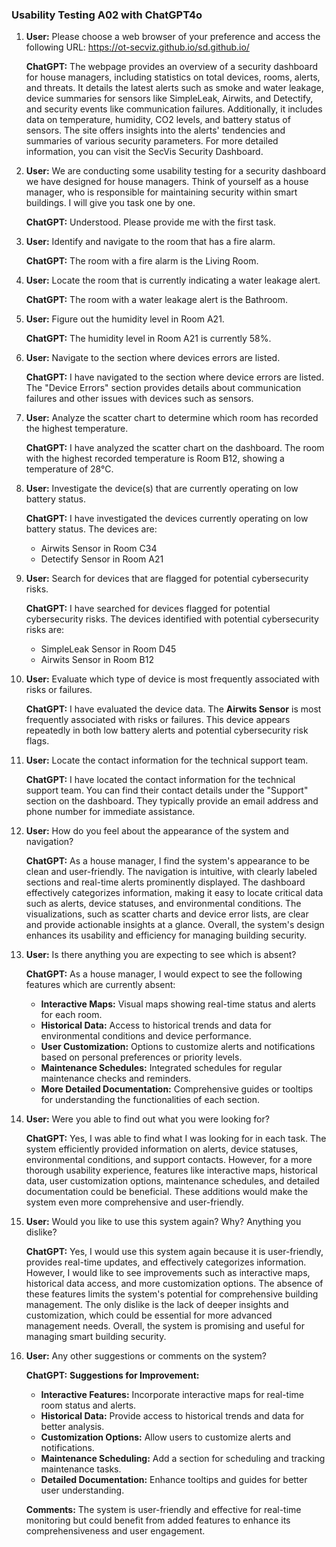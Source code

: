 ### Usability Testing A02 with ChatGPT4o

1. **User:** Please choose a web browser of your preference and access the following URL: https://ot-secviz.github.io/sd.github.io/

   **ChatGPT:** The webpage provides an overview of a security dashboard for house managers, including statistics on total devices, rooms, alerts, and threats. It details the latest alerts such as smoke and water leakage, device summaries for sensors like SimpleLeak, Airwits, and Detectify, and security events like communication failures. Additionally, it includes data on temperature, humidity, CO2 levels, and battery status of sensors. The site offers insights into the alerts' tendencies and summaries of various security parameters. For more detailed information, you can visit the SecVis Security Dashboard.

2. **User:** We are conducting some usability testing for a security dashboard we have designed for house managers. Think of yourself as a house manager, who is responsible for maintaining security within smart buildings. I will give you task one by one.

   **ChatGPT:** Understood. Please provide me with the first task.

3. **User:** Identify and navigate to the room that has a fire alarm.

   **ChatGPT:** The room with a fire alarm is the Living Room.

4. **User:** Locate the room that is currently indicating a water leakage alert.

   **ChatGPT:** The room with a water leakage alert is the Bathroom.

5. **User:** Figure out the humidity level in Room A21.

   **ChatGPT:** The humidity level in Room A21 is currently 58%.

6. **User:** Navigate to the section where devices errors are listed.

   **ChatGPT:** I have navigated to the section where device errors are listed. The "Device Errors" section provides details about communication failures and other issues with devices such as sensors.

7. **User:** Analyze the scatter chart to determine which room has recorded the highest temperature.

   **ChatGPT:** I have analyzed the scatter chart on the dashboard. The room with the highest recorded temperature is Room B12, showing a temperature of 28°C.

8. **User:** Investigate the device(s) that are currently operating on low battery status.

   **ChatGPT:** I have investigated the devices currently operating on low battery status. The devices are:
   - Airwits Sensor in Room C34
   - Detectify Sensor in Room A21

9. **User:** Search for devices that are flagged for potential cybersecurity risks.

   **ChatGPT:** I have searched for devices flagged for potential cybersecurity risks. The devices identified with potential cybersecurity risks are:
   - SimpleLeak Sensor in Room D45
   - Airwits Sensor in Room B12

10. **User:** Evaluate which type of device is most frequently associated with risks or failures.

    **ChatGPT:** I have evaluated the device data. The **Airwits Sensor** is most frequently associated with risks or failures. This device appears repeatedly in both low battery alerts and potential cybersecurity risk flags.

11. **User:** Locate the contact information for the technical support team.

    **ChatGPT:** I have located the contact information for the technical support team. You can find their contact details under the "Support" section on the dashboard. They typically provide an email address and phone number for immediate assistance.

12. **User:** How do you feel about the appearance of the system and navigation?

    **ChatGPT:** As a house manager, I find the system's appearance to be clean and user-friendly. The navigation is intuitive, with clearly labeled sections and real-time alerts prominently displayed. The dashboard effectively categorizes information, making it easy to locate critical data such as alerts, device statuses, and environmental conditions. The visualizations, such as scatter charts and device error lists, are clear and provide actionable insights at a glance. Overall, the system's design enhances its usability and efficiency for managing building security.

13. **User:** Is there anything you are expecting to see which is absent?

    **ChatGPT:** As a house manager, I would expect to see the following features which are currently absent:
    - **Interactive Maps:** Visual maps showing real-time status and alerts for each room.
    - **Historical Data:** Access to historical trends and data for environmental conditions and device performance.
    - **User Customization:** Options to customize alerts and notifications based on personal preferences or priority levels.
    - **Maintenance Schedules:** Integrated schedules for regular maintenance checks and reminders.
    - **More Detailed Documentation:** Comprehensive guides or tooltips for understanding the functionalities of each section.

14. **User:** Were you able to find out what you were looking for?

    **ChatGPT:** Yes, I was able to find what I was looking for in each task. The system efficiently provided information on alerts, device statuses, environmental conditions, and support contacts. However, for a more thorough usability experience, features like interactive maps, historical data, user customization options, maintenance schedules, and detailed documentation could be beneficial. These additions would make the system even more comprehensive and user-friendly.

15. **User:** Would you like to use this system again? Why? Anything you dislike?

    **ChatGPT:** Yes, I would use this system again because it is user-friendly, provides real-time updates, and effectively categorizes information. However, I would like to see improvements such as interactive maps, historical data access, and more customization options. The absence of these features limits the system's potential for comprehensive building management. The only dislike is the lack of deeper insights and customization, which could be essential for more advanced management needs. Overall, the system is promising and useful for managing smart building security.

16. **User:** Any other suggestions or comments on the system?

    **ChatGPT:** **Suggestions for Improvement:**
    - **Interactive Features:** Incorporate interactive maps for real-time room status and alerts.
    - **Historical Data:** Provide access to historical trends and data for better analysis.
    - **Customization Options:** Allow users to customize alerts and notifications.
    - **Maintenance Scheduling:** Add a section for scheduling and tracking maintenance tasks.
    - **Detailed Documentation:** Enhance tooltips and guides for better user understanding.
    
    **Comments:**
    The system is user-friendly and effective for real-time monitoring but could benefit from added features to enhance its comprehensiveness and user engagement.
